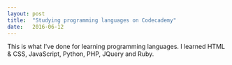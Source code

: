 ```yaml
---
layout: post
title:  "Studying programming languages on Codecademy"
date:   2016-06-12
---
```


<p class="intro"><span class="dropcap">T</span>his is what I've done for learning programming languages. 
I learned HTML & CSS, JavaScript, Python, PHP, JQuery and Ruby.

<p><img src="http://i.imgur.com/A0DJnbo.png" alt=""></p>
